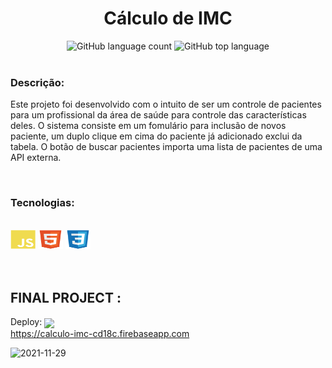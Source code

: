 <h1 align="center"> Cálculo de IMC </h1>

<p align = "center"><img alt="GitHub language count" src="https://img.shields.io/github/languages/count/vinniegalli/calculo-imc-js">
  <img alt="GitHub top language" src="https://img.shields.io/github/languages/top/vinniegalli/calculo-imc-js?color=blue"><br><br>
  
  <h3> Descrição: </h3>
 <p>Este projeto foi desenvolvido com o intuito de ser um controle de pacientes para um profissional da área de saúde para controle
das características deles. O sistema consiste em um fomulário para inclusão de novos paciente, um duplo clique em cima do paciente já adicionado exclui da tabela.
O botão de buscar pacientes importa uma lista de pacientes de uma API externa.</p><br>

<h3>Tecnologias:</h3>

<div><br>
  <img alt="vinniegalli-Js" height="30" width="40" src="https://raw.githubusercontent.com/devicons/devicon/master/icons/javascript/javascript-plain.svg">
  <img alt="vinniegalli-HTML" height="30" width="40" src="https://raw.githubusercontent.com/devicons/devicon/master/icons/html5/html5-original.svg">
  <img alt="vinniegalli-CSS" height="30" width="40" src="https://raw.githubusercontent.com/devicons/devicon/master/icons/css3/css3-original.svg">
</div><br><br>


## FINAL PROJECT :
Deploy: <img align="center" src="https://img.shields.io/badge/firebase-%23039BE5.svg?style=for-the-badge&logo=firebase" /> <br>
https://calculo-imc-cd18c.firebaseapp.com

  ![2021-11-29](https://user-images.githubusercontent.com/88065211/143955150-5130bbb7-c2fa-4c5f-8a6f-f503d63e5208.png)
                                      
                           

